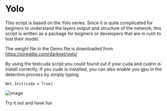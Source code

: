 # Yolo

This script is based on the Yolo series. Since it is quite complicated for beginers to understand the layers output and structure of the network, this script is written as a package for beginers or developers that are in rush to test their model.

The weight file in the Demo file is downloaded from https://pjreddie.com/darknet/yolo/ 

By using the testcuda script you could found out if your cuda and cudnn is install correctly. If you cude is installed, you can also enable you gpu in the detection process by simply typing

````
Net.Init(cuda = True)
````


![image](https://github.com/jj98-hub/Yolo/blob/26cdbba7c40198388f1417423329e80b16a54da8/DemoOutput.gif)

Try it out and have fun
